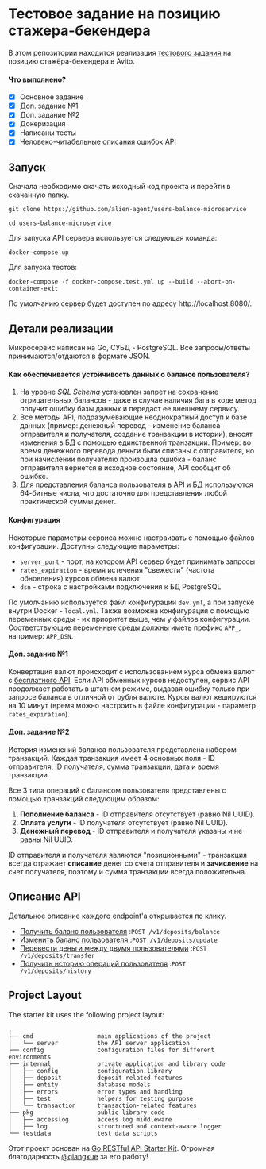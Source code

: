 # Тестовое задание на позицию стажера-бекендера
В этом репозитории находится реализация [тестового задания](https://github.com/avito-tech/autumn-2021-intern-assignment)
на позицию стажёра-бекендера в Avito.
#### Что выполнено?
- [x] Основное задание
- [x] Доп. задание №1
- [x] Доп. задание №2
- [x] Докеризация
- [x] Написаны тесты
- [x] Человеко-читабельные описания ошибок API
## Запуск
Сначала необходимо скачать исходный код проекта и перейти в скачанную папку.
```
git clone https://github.com/alien-agent/users-balance-microservice

cd users-balance-microservice
```
Для запуска API сервера используется следующая команда:
```
docker-compose up
```
Для запуска тестов:
```
docker-compose -f docker-compose.test.yml up --build --abort-on-container-exit
```
По умолчанию сервер будет доступен по адресу http://localhost:8080/.

## Детали реализации

Микросервис написан на Go, СУБД - PostgreSQL. Все запросы/ответы принимаются/отдаются в формате JSON.

#### Как обеспечивается устойчивость данных о балансе пользователя?
1. На уровне *SQL Schema* установлен запрет на сохранение отрицательных балансов - даже в случае наличия бага в коде метод
   получит ошибку базы данных и передаст ее внешнему сервису.
2. Все методы API, подразумевающие неоднократный доступ к базе данных (пример: денежный перевод - изменение баланса
   отправителя и получателя, создание транзакции в истории), вносят изменения в БД с помощью единственной транзакции. Пример:
   во время денежного перевода деньги были списаны с отправителя, но при начислении получателю произошла ошибка - баланс отправителя
   вернется в исходное состояние, API сообщит об ошибке.
3. Для представления баланса пользователя в API и БД используются 64-битные числа, что достаточно для представления любой
   практической суммы денег.

#### Конфигурация
Некоторые параметры сервиса можно настраивать с помощью файлов конфигурации. Доступны следующие параметры:
 - `server_port` - порт, на котором API сервер будет принимать запросы
 - `rates_expiration` - время истечения "свежести" (частота обновления) курсов обмена валют
 - `dsn` - строка с настройками подключения к БД PostgreSQL

По умолчанию используется файл конфигурации `dev.yml`, а при запуске внутри Docker - `local.yml`. Также возможна 
конфигурация с помощью переменных среды - их приоритет выше, чем у файлов конфигурации. Соответствующие переменные среды
должны иметь префикс `APP_`, например: `APP_DSN`.

#### Доп. задание №1
Конвертация валют происходит с использованием курса обмена валют с [бесплатного API](https://api.exchangerate.host/latest).
Если API обменных курсов недоступен, сервис API продолжает работать в штатном режиме, выдавая ошибку только при запросе 
баланса в отличной от рубля валюте. Курсы валют кешируются на 10 минут (время можно настроить в файле конфигурации - 
параметр `rates_expiration`). 

#### Доп. задание №2
История изменений баланса пользователя представлена набором транзакций. Каждая транзакция имеет 4 основных поля - ID 
отправителя, ID получателя, сумма транзакции, дата и время транзакции. 

Все 3 типа операций с балансом пользователя 
представлены с помощью транзакций следующим образом:
1. **Пополнение баланса** - ID отправителя отсутствует (равно Nil UUID).
2. **Оплата услуги** - ID получателя отсутствует (равно Nil UUID).
3. **Денежный перевод** - ID отправителя и получателя указаны и не равны Nil UUID.

ID отправителя и получателя являются "позиционными" - транзакция всегда отражает **списание** денег со счета отправителя 
и **зачисление** на счет получателя, поэтому и сумма транзакции всегда положительна.

## Описание API

Детальное описание каждого endpoint'а открывается по клику.

- [Получить баланс пользователя](https://github.com/alien-agent/users-balance-microservice/blob/master/docs/balance.md)
:`POST /v1/deposits/balance`
- [Изменить баланс пользователя](https://github.com/alien-agent/users-balance-microservice/blob/master/docs/update.md)
:`POST /v1/deposits/update`
- [Перевести деньги между двумя пользователями](https://github.com/alien-agent/users-balance-microservice/blob/master/docs/transfer.md)
:`POST /v1/deposits/transfer`
- [Получить историю операций пользователя](https://github.com/alien-agent/users-balance-microservice/blob/master/docs/history.md)
:`POST /v1/deposits/history`

## Project Layout

The starter kit uses the following project layout:

```
.
├── cmd                  main applications of the project
│   └── server           the API server application
├── config               configuration files for different environments
├── internal             private application and library code
│   ├── config           configuration library
│   ├── deposit          deposit-related features
│   ├── entity           database models
│   ├── errors           error types and handling
│   ├── test             helpers for testing purpose
│   └── transaction      transaction-related features
├── pkg                  public library code
│   ├── accesslog        access log middleware
│   ├── log              structured and context-aware logger
└── testdata             test data scripts
```

Этот проект основан на [Go RESTful API Starter Kit](https://github.com/qiangxue/go-rest-api).
Огромная благодарность [@qiangxue](https://github.com/qiangxue) за его работу!